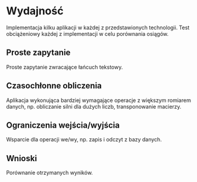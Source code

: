
# Wydajność

Implementacja kilku aplikacji w każdej z przedstawionych technologii. Test obciążeniowy każdej z implementacji w celu porównania osiągów.

## Proste zapytanie

Proste zapytanie zwracające łańcuch tekstowy.

## Czasochłonne obliczenia

Aplikacja wykonująca bardziej wymagające operacje z większym romiarem danych, np. obliczanie silni dla dużych liczb, transponowanie macierzy.

## Ograniczenia wejścia/wyjścia

Wsparcie dla operacji we/wy, np. zapis i odczyt z bazy danych.

## Wnioski

Porównanie otrzymanych wyników.